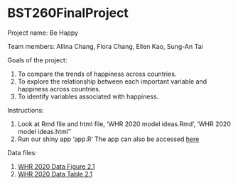 # BST260FinalProject

Project name: Be Happy

Team members: Allina Chang, Flora Chang, Ellen Kao, Sung-An Tai

Goals of the project:
1. To compare the trends of happiness across countries.
2. To explore the relationship between each important variable and happiness across countries. 
3. To identify variables associated with happiness.

Instructions:
1. Look at Rmd file and html file, ‘WHR 2020 model ideas.Rmd’, ‘WHR 2020 model ideas.html’’
2. Run our shiny app ‘app.R’ The app can also be accessed [here](https://changallina.shinyapps.io/bst260finalproject/)

Data files:
1. [WHR 2020 Data Figure 2.1](https://docs.google.com/spreadsheets/d/1vkHkvnZFhtekjkYbF-y7uVo4oE36ROaqJx4lxVIkdq4/edit?usp=sharing)
2. [WHR 2020 Data Table 2.1](https://docs.google.com/spreadsheets/d/1bAzkkXU3W7LALAzP2cnaahbf-s52kr8GvjJ3pIaK9Cs/edit?usp=sharing)